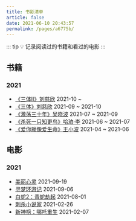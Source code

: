```yaml
---
title: 书影清单
article: false
date: 2021-06-10 20:43:57
permalink: /pages/a6775b/
---
```


::: tip 💡
记录阅读过的书籍和看过的电影
:::

## 书籍
### 2021
- [《三体Ⅱ》刘慈欣](https://book.douban.com/subject/3066477/) 2021-10 ~ 
- [《三体》刘慈欣](https://book.douban.com/subject/2567698/) 2021-09 ~ 2021-10
- [《激荡三十年》吴晓波](https://book.douban.com/subject/3151575/) 2021-07 ~ 2021-09
- [《杀死一只知更鸟》哈珀·李](https://book.douban.com/subject/6781808/) 2021-06 ~ 2021-07
- [《爱你就像爱生命》王小波](https://book.douban.com/subject/3071717/) 2021-04 ~ 2021-06

## 电影
### 2021
- [美丽心灵](https://movie.douban.com/subject/1306029/) 2021-09-19
- [寻梦环游记](https://movie.douban.com/subject/20495023/) 2021-09-06
- [白蛇2：青蛇劫起](https://movie.douban.com/subject/30435124/) 2021-08-01
- [刺杀小说家](https://movie.douban.com/subject/26826330/) 2021-02-26
- [新神榜：哪吒重生](https://movie.douban.com/subject/34779692/) 2021-02-07
